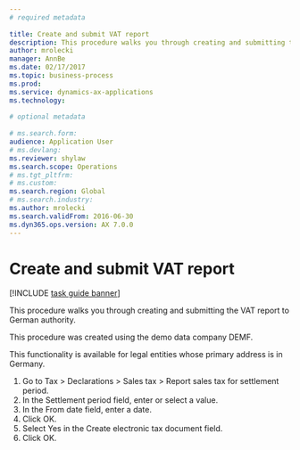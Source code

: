 ```yaml
--- 
# required metadata 
 
title: Create and submit VAT report
description: This procedure walks you through creating and submitting the VAT report to German authority. 
author: mrolecki
manager: AnnBe 
ms.date: 02/17/2017
ms.topic: business-process 
ms.prod:  
ms.service: dynamics-ax-applications 
ms.technology:  
 
# optional metadata 
 
# ms.search.form:   
audience: Application User 
# ms.devlang:  
ms.reviewer: shylaw
ms.search.scope: Operations 
# ms.tgt_pltfrm:  
# ms.custom:  
ms.search.region: Global
# ms.search.industry: 
ms.author: mrolecki
ms.search.validFrom: 2016-06-30 
ms.dyn365.ops.version: AX 7.0.0 
---
```

# Create and submit VAT report

[!INCLUDE [task guide banner](../../includes/task-guide-banner.md)]

This procedure walks you through creating and submitting the VAT report to German authority.

This procedure was created using the demo data company DEMF. 

This functionality is available for legal entities whose primary address is in Germany.



1. Go to Tax > Declarations > Sales tax > Report sales tax for settlement period.
2. In the Settlement period field, enter or select a value.
3. In the From date field, enter a date.
4. Click OK.
5. Select Yes in the Create electronic tax document field.
6. Click OK.

